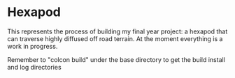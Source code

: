 # Hexapod

This represents the process of building my final year project: a hexapod that can traverse highly diffused off road terrain.
At the moment everything is a work in progress.

Remember to "colcon build" under the base directory to get the build install and log directories
